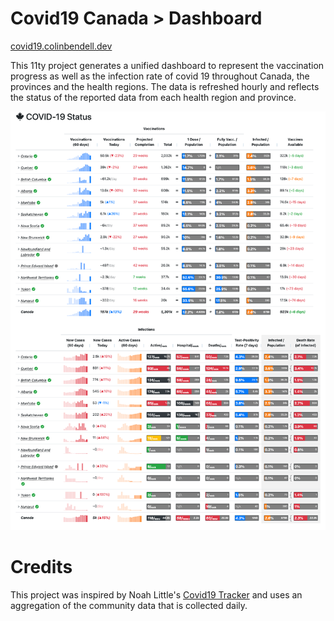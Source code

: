 # Covid19 Canada > Dashboard
[covid19.colinbendell.dev](https://covid19.colinbendell.dev/)

This 11ty project generates a unified dashboard to represent the vaccination progress as well as the infection rate of covid 19
throughout Canada, the provinces and the health regions. The data is refreshed hourly and reflects the status of the reported
data from each health region and province.

![](img/screencapture.png)

# Credits

This project was inspired by Noah Little's [Covid19 Tracker](https://covid19tracker.ca/) and uses an aggregation of
the community data that is collected daily.
